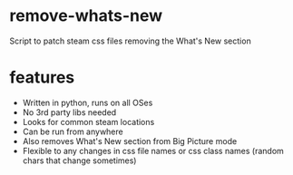 # remove-whats-new
Script to patch steam css files removing the What's New section

# features

- Written in python, runs on all OSes
- No 3rd party libs needed
- Looks for common steam locations
- Can be run from anywhere
- Also removes What's New section from Big Picture mode
- Flexible to any changes in css file names or css class names (random chars that change sometimes)
